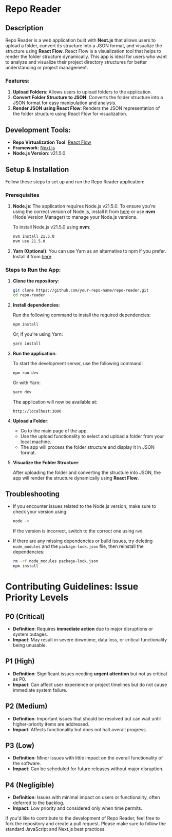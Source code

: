 # Repo Reader

## Description

Repo Reader is a web application built with **Next.js** that allows users to upload a folder, convert its structure into a JSON format, and visualize the structure using **React Flow**. React Flow is a visualization tool that helps to render the folder structure dynamically. This app is ideal for users who want to analyze and visualize their project directory structures for better understanding or project management.

### Features:
1. **Upload Folders**: Allows users to upload folders to the application.
2. **Convert Folder Structure to JSON**: Converts the folder structure into a JSON format for easy manipulation and analysis.
3. **Render JSON using React Flow**: Renders the JSON representation of the folder structure using React Flow for visualization.

## Development Tools:

- **Repo Virtualization Tool**: [React Flow](https://reactflow.dev/)
- **Framework**: [Next.js](https://nextjs.org/)
- **Node.js Version**: v21.5.0

## Setup & Installation

Follow these steps to set up and run the Repo Reader application:

### Prerequisites

1. **Node.js**: The application requires Node.js v21.5.0. To ensure you're using the correct version of Node.js, install it from [here](https://nodejs.org/) or use **nvm** (Node Version Manager) to manage your Node.js versions.

   To install Node.js v21.5.0 using **nvm**:

   ```bash
   nvm install 21.5.0
   nvm use 21.5.0
   ```

2. **Yarn (Optional)**: You can use Yarn as an alternative to npm if you prefer. Install it from [here](https://yarnpkg.com/getting-started/install).

### Steps to Run the App:

1. **Clone the repository**:

   ```bash
   git clone https://github.com/your-repo-name/repo-reader.git
   cd repo-reader
   ```

2. **Install dependencies**:

   Run the following command to install the required dependencies:

   ```bash
   npm install
   ```

   Or, if you're using Yarn:

   ```bash
   yarn install
   ```

3. **Run the application**:

   To start the development server, use the following command:

   ```bash
   npm run dev
   ```

   Or with Yarn:

   ```bash
   yarn dev
   ```

   The application will now be available at:

   ```
   http://localhost:3000
   ```

4. **Upload a Folder**:

   - Go to the main page of the app.
   - Use the upload functionality to select and upload a folder from your local machine.
   - The app will process the folder structure and display it in JSON format.

5. **Visualize the Folder Structure**:

   After uploading the folder and converting the structure into JSON, the app will render the structure dynamically using **React Flow**.

## Troubleshooting

- If you encounter issues related to the Node.js version, make sure to check your version using:

  ```bash
  node -v
  ```

  If the version is incorrect, switch to the correct one using `nvm`.

- If there are any missing dependencies or build issues, try deleting `node_modules` and the `package-lock.json` file, then reinstall the dependencies:

  ```bash
  rm -rf node_modules package-lock.json
  npm install
  ```

# Contributing Guidelines: Issue Priority Levels

## **P0 (Critical)**
- **Definition**: Requires **immediate action** due to major disruptions or system outages.
- **Impact**: May result in severe downtime, data loss, or critical functionality being unusable.

## **P1 (High)**
- **Definition**: Significant issues needing **urgent attention** but not as critical as P0.
- **Impact**: Can affect user experience or project timelines but do not cause immediate system failure.

## **P2 (Medium)**
- **Definition**: Important issues that should be resolved but can wait until higher-priority items are addressed.
- **Impact**: Affects functionality but does not halt overall progress.

## **P3 (Low)**
- **Definition**: Minor issues with little impact on the overall functionality of the software.
- **Impact**: Can be scheduled for future releases without major disruption.

## **P4 (Negligible)**
- **Definition**: Issues with minimal impact on users or functionality, often deferred to the backlog.
- **Impact**: Low priority and considered only when time permits.

If you'd like to contribute to the development of Repo Reader, feel free to fork the repository and create a pull request. Please make sure to follow the standard JavaScript and Next.js best practices.
